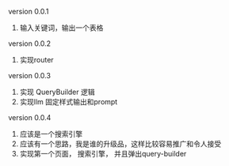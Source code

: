 version 0.0.1
1. 输入关键词，输出一个表格

version 0.0.2 
1. 实现router 

version 0.0.3 
1. 实现 QueryBuilder 逻辑
2. 实现llm 固定样式输出和prompt

version 0.0.4
1. 应该是一个搜索引擎
2. 应该有一个思路，我是谁的升级品，这样比较容易推广和令人接受
3. 实现第一个页面， 搜索引擎， 并且弹出query-builder